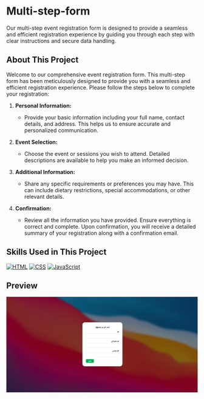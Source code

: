 # Multi-step-form
Our multi-step event registration form is designed to provide a seamless and efficient registration experience by guiding you through each step with clear instructions and secure data handling.


## About This Project

Welcome to our comprehensive event registration form. This multi-step form has been meticulously designed to provide you with a seamless and efficient registration experience. Please follow the steps below to complete your registration:

1. **Personal Information:**
   - Provide your basic information including your full name, contact details, and address. This helps us to ensure accurate and personalized communication.

2. **Event Selection:**
   - Choose the event or sessions you wish to attend. Detailed descriptions are available to help you make an informed decision.

3. **Additional Information:**
   - Share any specific requirements or preferences you may have. This can include dietary restrictions, special accommodations, or other relevant details.

4. **Confirmation:**
   - Review all the information you have provided. Ensure everything is correct and complete. Upon confirmation, you will receive a detailed summary of your registration along with a confirmation email.



## Skills Used in This Project

[![HTML](https://img.shields.io/badge/HTML-E34F26?style=for-the-badge&logo=html5&logoColor=white)](https://github.com/yourusername?tab=repositories&q=&type=&language=html&sort=)
[![CSS](https://img.shields.io/badge/CSS-1572B6?style=for-the-badge&logo=css3&logoColor=white)](https://github.com/yourusername?tab=repositories&q=&type=&language=css&sort=)
[![JavaScript](https://img.shields.io/badge/JavaScript-F7DF1E?style=for-the-badge&logo=javascript&logoColor=black)](https://github.com/yourusername?tab=repositories&q=&type=&language=javascript&sort=)


## Preview
![Form Preview](preview.png) <!-- لینک تصویر پیش‌نمایش فرم -->
